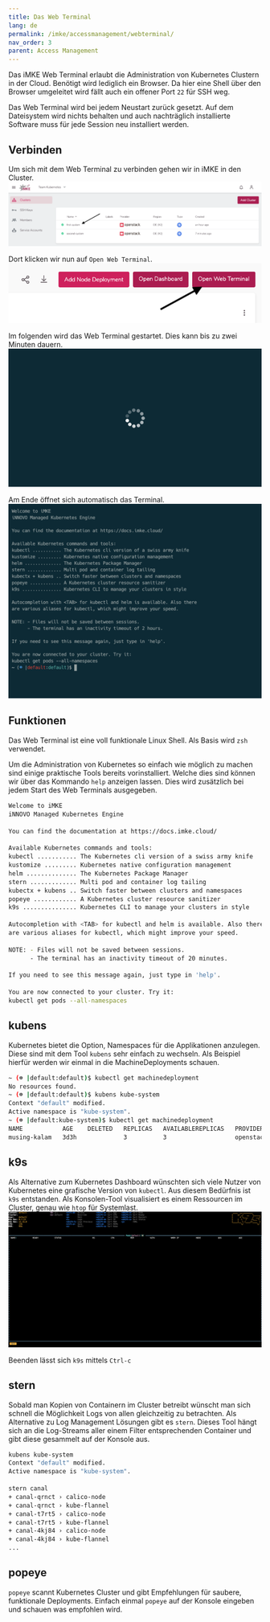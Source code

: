 ```yaml
---
title: Das Web Terminal
lang: de
permalink: /imke/accessmanagement/webterminal/
nav_order: 3
parent: Access Management
---
```


Das iMKE Web Terminal erlaubt die Administration von
Kubernetes Clustern in der Cloud. Benötigt wird lediglich
ein Browser. Da hier eine Shell über den Browser umgeleitet
wird fällt auch ein offener Port `22` für SSH weg.

Das Web Terminal wird bei jedem Neustart zurück gesetzt. Auf dem
Dateisystem wird nichts behalten und auch nachträglich installierte
Software muss für jede Session neu installiert werden.

## Verbinden

Um sich mit dem Web Terminal zu verbinden gehen wir in iMKE in den Cluster.
![Step 1](terminal_1.png)

Dort klicken wir nun auf `Open Web Terminal`.
![Step 2](terminal_2.png)

Im folgenden wird das Web Terminal gestartet. Dies kann bis zu zwei Minuten
dauern.
![Step 3](terminal_3.png)

Am Ende öffnet sich automatisch das Terminal.
![Step 4](terminal_4.png)

## Funktionen

Das Web Terminal ist eine voll funktionale Linux Shell. Als Basis wird `zsh`
verwendet.

Um die Administration von Kubernetes so einfach wie möglich zu machen
sind einige praktische Tools bereits vorinstalliert. Welche dies sind
können wir über das Kommando `help` anzeigen lassen. Dies wird zusätzlich
bei jedem Start des Web Terminals ausgegeben.

```bash
Welcome to iMKE
iNNOVO Managed Kubernetes Engine

You can find the documentation at https://docs.imke.cloud/

Available Kubernetes commands and tools:
kubectl ........... The Kubernetes cli version of a swiss army knife
kustomize ......... Kubernetes native configuration management
helm .............. The Kubernetes Package Manager
stern ............. Multi pod and container log tailing
kubectx + kubens .. Switch faster between clusters and namespaces
popeye ............ A Kubernetes cluster resource sanitizer
k9s ............... Kubernetes CLI to manage your clusters in style

Autocompletion with <TAB> for kubectl and helm is available. Also there
are various aliases for kubectl, which might improve your speed.

NOTE: - Files will not be saved between sessions.
      - The terminal has an inactivity timeout of 20 minutes.

If you need to see this message again, just type in 'help'.

You are now connected to your cluster. Try it:
kubectl get pods --all-namespaces
```

## kubens

Kubernetes bietet die Option, Namespaces für die Applikationen
anzulegen. Diese sind mit dem Tool `kubens` sehr einfach zu
wechseln. Als Beispiel hierfür werden wir einmal in die
MachineDeployments schauen.

```bash
~ (☸ |default:default)$ kubectl get machinedeployment
No resources found.
~ (☸ |default:default)$ kubens kube-system
Context "default" modified.
Active namespace is "kube-system".
~ (☸ |default:kube-system)$ kubectl get machinedeployment
NAME           AGE    DELETED   REPLICAS   AVAILABLEREPLICAS   PROVIDER    OS       VERSION
musing-kalam   3d3h             3          3                   openstack   coreos   1.15.0
```

## k9s

Als Alternative zum Kubernetes Dashboard wünschten sich viele
Nutzer von Kubernetes eine grafische Version von `kubectl`.
Aus diesem Bedürfnis ist `k9s` entstanden. Als Konsolen-Tool
visualisiert es einem Ressourcen im Cluster, genau wie `htop`
für Systemlast.
![k9s](k9s.png)

Beenden lässt sich `k9s` mittels `Ctrl-c`

## stern

Sobald man Kopien von Containern im Cluster betreibt wünscht man
sich schnell die Möglichkeit Logs von allen gleichzeitig zu betrachten.
Als Alternative zu Log Management Lösungen gibt es `stern`. Dieses Tool
hängt sich an die Log-Streams aller einem Filter entsprechenden Container
und gibt diese gesammelt auf der Konsole aus.

```bash
kubens kube-system
Context "default" modified.
Active namespace is "kube-system".

stern canal
+ canal-qrnct › calico-node
+ canal-qrnct › kube-flannel
+ canal-t7rt5 › calico-node
+ canal-t7rt5 › kube-flannel
+ canal-4kj84 › calico-node
+ canal-4kj84 › kube-flannel
...
```

## popeye

`popeye` scannt Kubernetes Cluster und gibt Empfehlungen für saubere,
funktionale Deployments. Einfach einmal `popeye` auf der Konsole eingeben
und schauen was empfohlen wird.
